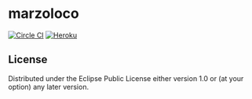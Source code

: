 # marzoloco

[![Circle CI](https://circleci.com/gh/marzoloco/marzoloco-server.svg?style=shield)](https://circleci.com/gh/marzoloco/marzoloco-server)
[![Heroku](https://heroku-badge.herokuapp.com/?app=marzoloco-server)](http://www.marzoloco.com/swagger-ui)

## License

Distributed under the Eclipse Public License either version 1.0 or (at
your option) any later version.
